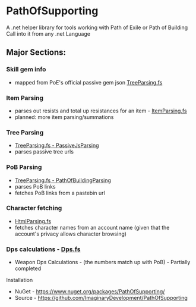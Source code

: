 # PathOfSupporting
A .net helper library for tools working with Path of Exile or Path of Building
Call into it from any .net Language

## Major Sections:

### Skill gem info
  * mapped from PoE's official passive gem json [TreeParsing.fs](https://github.com/ImaginaryDevelopment/PathOfSupporting/blob/master/PoS/Parsing/TreeParsing.fs#L16)
### Item Parsing
  * parses out resists and total up resistances for an item - [ItemParsing.fs](https://github.com/ImaginaryDevelopment/PathOfSupporting/blob/master/PoS/Parsing/ItemParsing.fs)
  * planned: more item parsing/summations
### Tree Parsing
  * [TreeParsing.fs - PassiveJsParsing](https://github.com/ImaginaryDevelopment/PathOfSupporting/blob/master/PoS/Parsing/TreeParsing.fs#L92)
  * parses passive tree urls
  
### PoB Parsing
  * [TreeParsing.fs - PathOfBuildingParsing](https://github.com/ImaginaryDevelopment/PathOfSupporting/blob/master/PoS/Parsing/TreeParsing.fs#L208)
  * parses PoB links
  * fetches PoB links from a pastebin url
  
### Character fetching
  * [HtmlParsing.fs](https://github.com/ImaginaryDevelopment/PathOfSupporting/blob/master/PoS/Parsing/HtmlParsing.fs)
  * fetches character names from an account name (given that the account's privacy allows character browsing)
  

### Dps calculations - [Dps.fs](https://github.com/ImaginaryDevelopment/PathOfSupporting/blob/master/PoS/Dps.fs)
  * Weapon Dps Calculations - (the numbers match up with PoB) - Partially completed 
  
  

Installation 
 * NuGet - https://www.nuget.org/packages/PathOfSupporting/
 * Source - https://github.com/ImaginaryDevelopment/PathOfSupporting
 
  
 
  
 
  
